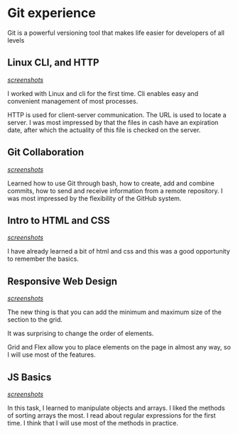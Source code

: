 # Git experience
Git is a powerful versioning tool that makes life easier for developers of all levels

## Linux CLI, and HTTP
[*screenshots*](https://github.com/OlStani/kottans-frontend/tree/main/task_linux_cli)

I worked with Linux and cli for the first time. Cli enables easy and convenient management of most processes.

HTTP is used for client-server communication. The URL is used to locate a server. I was most impressed by that the files in cash have an expiration date, after which the actuality of this file is checked on the server.

## Git Collaboration
[*screenshots*](https://github.com/OlStani/kottans-frontend/tree/main/task_git_collaboration)

Learned how to use Git through bash, how to create, add and combine commits, how to send and receive information from a remote repository. I was most impressed by the flexibility of the GitHub system.

## Intro to HTML and CSS
[*screenshots*](https://github.com/OlStani/kottans-frontend/tree/main/task_html_css_intro)


I have already learned a bit of html and css and this was a good opportunity to remember the basics.

## Responsive Web Design
[*screenshots*](https://github.com/OlStani/kottans-frontend/tree/main/task_responsive_web_design)


The new thing is that you can add the minimum and maximum size of the section to the grid.

It was surprising to change the order of elements. 

Grid and Flex allow you to place elements on the page in almost any way, so I will use most of the features.

## JS Basics
[*screenshots*](https://github.com/OlStani/kottans-frontend/tree/main/task_js_basics)

In this task, I learned to manipulate objects and arrays. I liked the methods of sorting arrays the most. I read about regular expressions for the first time. I think that I will use most of the methods in practice.

